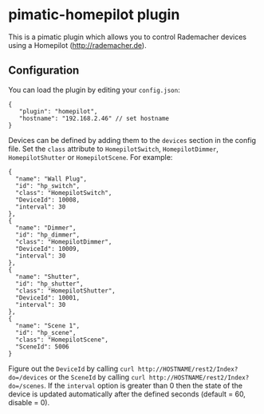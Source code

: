 pimatic-homepilot plugin
=======================

This is a pimatic plugin which allows you to control Rademacher devices using a Homepilot (http://rademacher.de).

Configuration
-------------
You can load the plugin by editing your `config.json`:

    {
       "plugin": "homepilot",
       "hostname": "192.168.2.46" // set hostname
    }

Devices can be defined by adding them to the `devices` section in the config file.
Set the `class` attribute to `HomepilotSwitch`, `HomepilotDimmer`, `HomepilotShutter` or `HomepilotScene`.
For example:

    {
      "name": "Wall Plug",
      "id": "hp_switch",
      "class": "HomepilotSwitch",
      "DeviceId": 10008,
      "interval": 30
    },
    {
      "name": "Dimmer",
      "id": "hp_dimmer",
      "class": "HomepilotDimmer",
      "DeviceId": 10009,
      "interval": 30
    },
    {
      "name": "Shutter",
      "id": "hp_shutter",
      "class": "HomepilotShutter",
      "DeviceId": 10001,
      "interval": 30
    },
    {
      "name": "Scene 1",
      "id": "hp_scene",
      "class": "HomepilotScene",
      "SceneId": 5006
    }

Figure out the `DeviceId` by calling `curl http://HOSTNAME/rest2/Index?do=/devices` or the `SceneId` by calling `curl http://HOSTNAME/rest2/Index?do=/scenes`.
If the `interval` option is greater than 0 then the state of the device is updated automatically after the defined seconds (default = 60, disable = 0).
